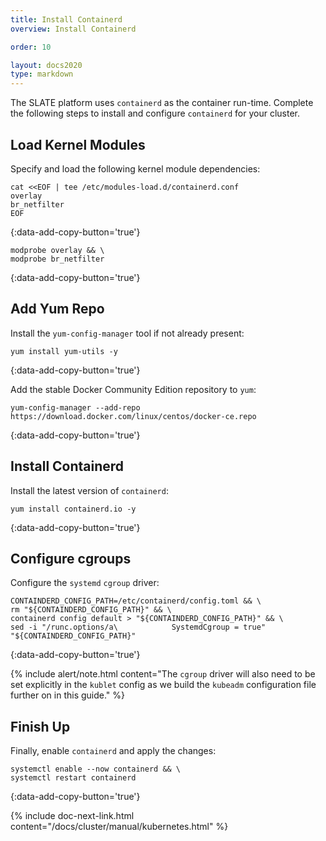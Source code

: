 ```yaml
---
title: Install Containerd
overview: Install Containerd

order: 10  

layout: docs2020
type: markdown
---
```



The SLATE platform uses `containerd` as the container run-time. Complete the following steps to install and configure `containerd` for your cluster.

## Load Kernel Modules

Specify and load the following kernel module dependencies:

```shell
cat <<EOF | tee /etc/modules-load.d/containerd.conf
overlay
br_netfilter
EOF
```
{:data-add-copy-button='true'}

```shell
modprobe overlay && \
modprobe br_netfilter
```
{:data-add-copy-button='true'}

## Add Yum Repo

Install the `yum-config-manager` tool if not already present:

```shell
yum install yum-utils -y
```
{:data-add-copy-button='true'}

Add the stable Docker Community Edition repository to `yum`:

```shell
yum-config-manager --add-repo https://download.docker.com/linux/centos/docker-ce.repo
```
{:data-add-copy-button='true'}

## Install Containerd

Install the latest version of `containerd`:

```shell
yum install containerd.io -y
```
{:data-add-copy-button='true'}

## Configure cgroups

Configure the `systemd` `cgroup` driver:

```shell
CONTAINDERD_CONFIG_PATH=/etc/containerd/config.toml && \
rm "${CONTAINDERD_CONFIG_PATH}" && \
containerd config default > "${CONTAINDERD_CONFIG_PATH}" && \
sed -i "/runc.options/a\            SystemdCgroup = true" "${CONTAINDERD_CONFIG_PATH}"
```
{:data-add-copy-button='true'}

{% include alert/note.html content="The `cgroup` driver will also need to be set explicitly in the `kublet` config as we build the `kubeadm` configuration file further on in this guide." %}

## Finish Up

Finally, enable `containerd` and apply the changes:

```shell
systemctl enable --now containerd && \
systemctl restart containerd
```
{:data-add-copy-button='true'}

{% include doc-next-link.html content="/docs/cluster/manual/kubernetes.html" %}
